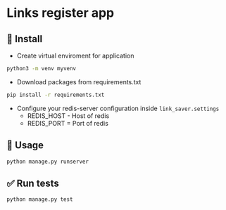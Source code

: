 
# **Links register app**


## :construction: Install

*  Create virtual enviroment for application

```sh
python3 -m venv myvenv
```

* Download packages from requirements.txt

```sh
pip install -r requirements.txt
```

* Configure your redis-server configuration inside `link_saver.settings`
    * REDIS_HOST - Host of redis
    * REDIS_PORT = Port of redis


## :rocket: Usage

```sh
python manage.py runserver
```

## :white_check_mark: Run tests

```sh
python manage.py test
```

